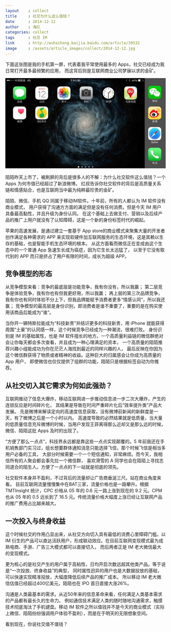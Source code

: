 ```yaml
---
layout    : collect
title     : 社交为什么这么值钱？
date      : 2014-12-12
author    : 海红
categories: collect
tags      : 社交 IM
link      : http://wuhaihong.baijia.baidu.com/article/39532
image     : /assets/article_images/collect/2014-12-12.jpg
---
```




下面这张图是我的手机第一屏，代表着我平常使用最多的 Apps，社交已经成为我日常打开最多最频繁的应用，
而这背后则是互联网商业公司梦寐以求的金矿。

![](/assets/article_images/collect/2014-12-12-1.jpg)

陌陌昨天上市了，被刷屏的背后是很多人的不解：为什么社交软件这么值钱？一个 Apps 为何市值已经超过了新浪微博。
红叔告诉你社交软件的背后是高质量关系链和情感贴合，也是互联网当中最为纯粹最珍贵的金矿。

陌陌、微信、手机 QQ 同属于移动IM软件。十年前，所有的人都认为 IM 软件没有商业模式，
用户获得了沟通方方面的满足但是没有任何消费。但是今天 IM 用户具备最高黏性，并且升级为身份认同。
在这个基础上去做支付、营销以及后续产品的推广上用户就没有了认知障碍，这是一个新的身份标签时代的崛起。

苹果的高速发展，是通过建立一套基于 App store的商业模式来聚集大量的开发者创作满足各种需求的 APP 来实现软硬件加互联网服务的生态环境，这是其赖以生存的基础，也是智能手机生态环境的根本。
从这方面看而微信正在变成由这个生态中的一个普通 App 急速生长成为癌症，因为它生长太迅猛了，
以至于它没有取代别的 APP 而只是挤占了用户有限的时间，成长为超级 APP。


## 竞争模型的形态
从竞争模型来看：竞争的最底层是功能竞争，我有你没有，所以我赢；
第二层竞争是体验竞争，我有你也有但我更好用，所以我赢；
再上层的第三次品牌竞争，我有你也有同时体验不分上下，但我品牌能赋予消费者更多“情感认同”，所以我还赢；
竞争模型的最高层是身份识别，即消费者是谁不重要了，重要的是在购买使用该商品后能成为“谁”。

当你开一辆特斯拉能成为“科技新贵”并结识更多的科技新贵，用 iPhone 就能获得周围“土豪”的认同感一样，这个时候竞争已经成为一种潮流，很难打败。
身份识别是 IM 的基础属性，也是 IM 软件擅长的地方。一个高质量利益链的微信群绝对会让你每天都会多次查看，并且成为一种心理满足的资本，
一个高质量的陌陌推荐兴趣小组能成功为你在茫茫人海找到最近的同样兴趣的人，
最后反映在你因为这个微信群获得了物质或者精神的收益。这种巨大的归属感会让你成为高质量的 App 用户，
即使微信也仅仅提供了组群的功能，陌陌只是根据标签自动为你推荐。


## 从社交切入其它需求为何如此强劲？
互联网推动了信息大爆炸，移动互联网进一步推动信息进一步二次大爆炸，产生的连锁反应是时间碎片化，
其结果是导致在时间严重碎片化后“效率提升类”产品大发展。
先是微博来解读定向的高速度信息获取，没有微博前新闻的新鲜度是一天，有了微博之后是一个小时以内。
高速度导致的必然结果就是低质量，当大量的低质量信息充斥微博的时候，当用户发现王菲离得那么近却又是那么远的时候，
微信、陌陌这批 Apps 及时的出现了。

“方便了那么一点点”，科技界永远都是靠这些一点点实现颠覆的。5 年前我还在手机销售部门实习过，组长想要群体通知消息只能选择飞信，那个时候飞信是相当多用户必备的工具，
大部分时候需要一个一个短信通知，非常麻烦。而今天，我相信所有的人聚会都会事先拉一个微信群，
喜欢滑雪的 A 同学也会在陌陌上寻找志同道合的陌生人。方便了一点点的下一站就是彻底的领先。

社交软件本身并不盈利，不过背后的流量却让广告商垂涎三尺。站在商业角度来看。
目前互联网流量慢慢集中在BAT三家，流量价格也是一路攀升。根据 TMTInsight 统计，CPC 价格从 05 年的 0.6 元一路上涨到现在的 9.2 元。CPM也从 05 年的 0.5 远长到了 16.5 元。传统流量价格大幅度上涨已经让互联网产品的推广费用占比越来越大。


## 一次投入与终身收益
这个时候社交的作用凸显出来，从社交方向切入具有最低的消费心里障碍门槛。以 IM 衍生的产品可以直达活跃用户，形成联动效应。在目前互联网变现模式最为成熟电商、手游、广告三大模式都可以直接切入，
而后两者正是 IM 老大微信最大的变现模式。

更为核心的是社交产生的用户属于高粘性，日均开启次数远超其他类产品。等于说是“一次投放、终身收益”的典型，
同时属性迥异的用户也是大数据投放的基础，可以快速实现精准投放，大幅度降低后续产品的推广成本。
所以移动 IM 老大微信估值已经超过400亿美元，陌陌也在 IPO 首日直接大涨26%。

沟通是人类最基本的需求。从近50年来的信息革命来看，任何满足人类基本需求的产品都有最长久的生命力。
例如通信技术满足人类的随时随地沟通需求，触摸技术彻底淘汰了手机键盘。移动 IM 软件之所以值钱并不是今天的商业模式（实际上微信、陌陌纷纷强调用户体验不盈利），而是在于明天的无限想象空间。

看到现在，你说社交值不值钱？
